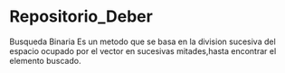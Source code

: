 # Repositorio_Deber
Busqueda Binaria
Es un metodo que se basa en la division sucesiva del espacio ocupado por el vector en sucesivas mitades,hasta encontrar el elemento buscado.